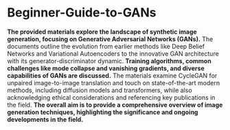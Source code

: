 # Beginner-Guide-to-GANs

**The provided materials explore the landscape of synthetic image generation, focusing on Generative Adversarial Networks (GANs).** The documents outline the evolution from earlier methods like Deep Belief Networks and Variational Autoencoders to the innovative GAN architecture with its generator-discriminator dynamic. **Training algorithms, common challenges like mode collapse and vanishing gradients, and diverse capabilities of GANs are discussed.** The materials examine CycleGAN for unpaired image-to-image translation and touch on state-of-the-art modern methods, including diffusion models and transformers, while also acknowledging ethical considerations and referencing key publications in the field. **The overall aim is to provide a comprehensive overview of image generation techniques, highlighting the significance and ongoing developments in the field.**
